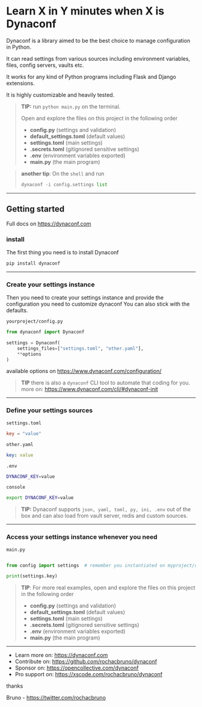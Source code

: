 # Learn X in Y minutes when X is Dynaconf

Dynaconf is a library aimed to be the best choice to manage configuration in Python.

It can read settings from various sources including environment variables, files, config servers, vaults etc.

It works for any kind of Python programs including Flask and Django extensions.

It is highly customizable and heavily tested.

> **TIP:** run `python main.py` on the terminal.
>
> Open and explore the files on this project in the following order
> - **config.py** (settings and validation)
> - **default_settings.toml**  (default values)
> - **settings.toml**   (main settings)
> - **.secrets.toml**  (gitignored sensitive settings)
> - **.env**  (environment variables exported)
> - **main.py** (the main program)

> **another tip**: On the `shell` and run
> ```py
> dynaconf -i config.settings list
> ```

---

## Getting started

Full docs on https://dynaconf.com

### install

The first thing you need is to install Dynaconf

```bash
pip install dynaconf
```

---

### Create your settings instance

Then you need to create your settings instance and provide the configuration you need to customize dynaconf
You can also stick with the defaults.

`yourproject/config.py`
```py
from dynaconf import Dynaconf

settings = Dynaconf(
    settings_files=["settings.toml", "other.yaml"],
    **options
)
```

 available options on https://www.dynaconf.com/configuration/

> **TIP** there is also a `dynaconf` CLI tool to automate that coding for you. more on: https://www.dynaconf.com/cli/#dynaconf-init

---

### Define your settings sources

`settings.toml`
```toml
key = "value"
```

`other.yaml`
```yaml
key: value
```

`.env`
```bash
DYNACONF_KEY=value
```

`console`

```bash
export DYNACONF_KEY=value
```

> **TIP:** Dynaconf supports `json, yaml, toml, py, ini, .env` out of the box and can also load from vault server, redis and custom sources.

---

### Access your settings instance whenever you need

`main.py`
```py

from config import settings  # remember you instantiated on myproject/config.py

print(settings.key)

```

> **TIP**: For more real examples, open and explore the files on this project in the following order
> - **config.py** (settings and validation)
> - **default_settings.toml**  (default values)
> - **settings.toml**   (main settings)
> - **.secrets.toml**  (gitignored sensitive settings)
> - **.env**  (environment variables exported)
> - **main.py** (the main program)

---


- Learn more on: https://dynaconf.com
- Contribute on: https://github.com/rochacbruno/dynaconf
- Sponsor on: https://opencollective.com/dynaconf
- Pro support on: https://xscode.com/rochacbruno/dynaconf

thanks

Bruno - https://twitter.com/rochacbruno
